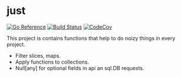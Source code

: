 # just

[![Go Reference](https://pkg.go.dev/badge/github.com/kazhuravlev/just.svg)](https://pkg.go.dev/github.com/kazhuravlev/just)
[![Build Status](https://github.com/kazhuravlev/just/actions/workflows/tests.yml/badge.svg?branch=master)](https://github.com/kazhuravlev/just/actions/workflows/tests.yml?query=branch%3Amaster)
[![CodeCov](https://codecov.io/gh/kazhuravlev/just/branch/master/graph/badge.svg?token=tNKcOjlxLo)](https://codecov.io/gh/kazhuravlev/just)

This project is contains functions that help to do noizy things in every project. 

- Filter slices, maps.
- Apply functions to collections.
- Null[any] for optional fields in api an sql.DB requests.
